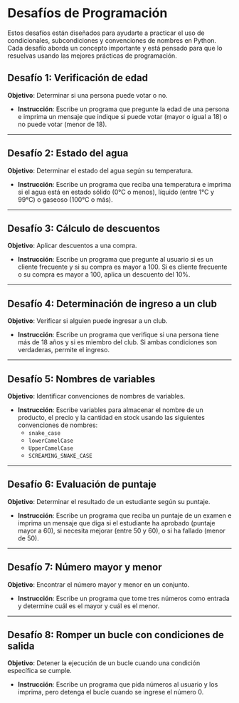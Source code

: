 
# Desafíos de Programación

Estos desafíos están diseñados para ayudarte a practicar el uso de condicionales, subcondiciones y convenciones de nombres en Python. Cada desafío aborda un concepto importante y está pensado para que lo resuelvas usando las mejores prácticas de programación.

## Desafío 1: Verificación de edad
**Objetivo**: Determinar si una persona puede votar o no.
- **Instrucción**: Escribe un programa que pregunte la edad de una persona e imprima un mensaje que indique si puede votar (mayor o igual a 18) o no puede votar (menor de 18).

---

## Desafío 2: Estado del agua
**Objetivo**: Determinar el estado del agua según su temperatura.
- **Instrucción**: Escribe un programa que reciba una temperatura e imprima si el agua está en estado sólido (0°C o menos), líquido (entre 1°C y 99°C) o gaseoso (100°C o más).

---

## Desafío 3: Cálculo de descuentos
**Objetivo**: Aplicar descuentos a una compra.
- **Instrucción**: Escribe un programa que pregunte al usuario si es un cliente frecuente y si su compra es mayor a 100. Si es cliente frecuente o su compra es mayor a 100, aplica un descuento del 10%.

---

## Desafío 4: Determinación de ingreso a un club
**Objetivo**: Verificar si alguien puede ingresar a un club.
- **Instrucción**: Escribe un programa que verifique si una persona tiene más de 18 años y si es miembro del club. Si ambas condiciones son verdaderas, permite el ingreso.

---

## Desafío 5: Nombres de variables
**Objetivo**: Identificar convenciones de nombres de variables.
- **Instrucción**: Escribe variables para almacenar el nombre de un producto, el precio y la cantidad en stock usando las siguientes convenciones de nombres:
  - `snake_case`
  - `lowerCamelCase`
  - `UpperCamelCase`
  - `SCREAMING_SNAKE_CASE`

---

## Desafío 6: Evaluación de puntaje
**Objetivo**: Determinar el resultado de un estudiante según su puntaje.
- **Instrucción**: Escribe un programa que reciba un puntaje de un examen e imprima un mensaje que diga si el estudiante ha aprobado (puntaje mayor a 60), si necesita mejorar (entre 50 y 60), o si ha fallado (menor de 50).

---

## Desafío 7: Número mayor y menor
**Objetivo**: Encontrar el número mayor y menor en un conjunto.
- **Instrucción**: Escribe un programa que tome tres números como entrada y determine cuál es el mayor y cuál es el menor.

---

## Desafío 8: Romper un bucle con condiciones de salida
**Objetivo**: Detener la ejecución de un bucle cuando una condición específica se cumple.
- **Instrucción**: Escribe un programa que pida números al usuario y los imprima, pero detenga el bucle cuando se ingrese el número 0.
